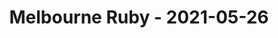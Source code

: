 ---
layout: post
title: Melbourne Ruby - 2021-05-26
datetime: '2021-05-26T04:00:00-04:00'
name: Melbourne Ruby
external_url: https://www.meetup.com/Ruby-On-Rails-Oceania-Melbourne/events/268079365/
online_event: true
year_month: 2021-05
---